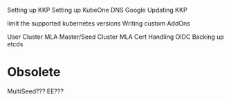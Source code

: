 Setting up KKP
Setting up KubeOne
DNS Google
Updating KKP

limit the supported kubernetes versions
Writing custom AddOns

User Cluster MLA
Master/Seed Cluster MLA
Cert Handling
OIDC
Backing up etcds

# Obsolete
MultiSeed???
EE???
